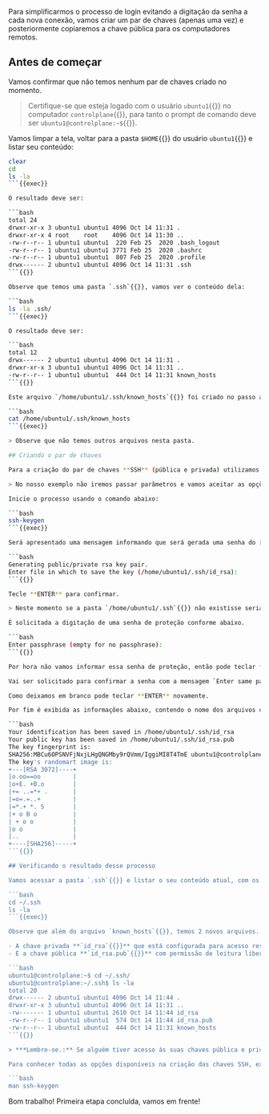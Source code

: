 Para simplificarmos o processo de login evitando a digitação da senha a cada nova conexão, vamos criar um par de chaves (apenas uma vez) e posteriormente copiaremos a chave pública para os computadores remotos.

## Antes de começar

Vamos confirmar que não temos nenhum par de chaves criado no momento.

> Certifique-se que esteja logado com o usuário `ubuntu1`{{}} no computador `controlplane`{{}}, para tanto o prompt de comando deve ser `ubuntu1@controlplane:~$`{{}}.

Vamos limpar a tela, voltar para a pasta `$HOME`{{}} do usuário `ubuntu1`{{}} e listar seu conteúdo:

```bash
clear
cd
ls -la
```{{exec}}

O resultado deve ser:

```bash
total 24
drwxr-xr-x 3 ubuntu1 ubuntu1 4096 Oct 14 11:31 .
drwxr-xr-x 4 root    root    4096 Oct 14 11:30 ..
-rw-r--r-- 1 ubuntu1 ubuntu1  220 Feb 25  2020 .bash_logout
-rw-r--r-- 1 ubuntu1 ubuntu1 3771 Feb 25  2020 .bashrc
-rw-r--r-- 1 ubuntu1 ubuntu1  807 Feb 25  2020 .profile
drwx------ 2 ubuntu1 ubuntu1 4096 Oct 14 11:31 .ssh
```{{}}

Observe que temos uma pasta `.ssh`{{}}, vamos ver o conteúdo dela:

```bash
ls -la .ssh/
```{{exec}}

O resultado deve ser:

```bash
total 12
drwx------ 2 ubuntu1 ubuntu1 4096 Oct 14 11:31 .
drwxr-xr-x 3 ubuntu1 ubuntu1 4096 Oct 14 11:31 ..
-rw-r--r-- 1 ubuntu1 ubuntu1  444 Oct 14 11:31 known_hosts
```{{}}

Este arquivo `/home/ubuntu1/.ssh/known_hosts`{{}} foi criado no passo anterior e armazena as chaves públicas dos computadores que nos conectamos anteriormente, se quiser ver o conteúdo desse arquivo use o comando abaixo:

```bash
cat /home/ubuntu1/.ssh/known_hosts
```{{exec}}

> Observe que não temos outros arquivos nesta pasta.

## Criando o par de chaves

Para a criação do par de chaves **SSH** (pública e privada) utilizamos o comando `ssh-keygen`{{}}.

> No nosso exemplo não iremos passar parâmetros e vamos aceitar as opções padrões.

Inicie o processo usando o comando abaixo:

```bash
ssh-keygen
```{{exec}}

Será apresentado uma mensagem informando que será gerada uma senha do [tipo RSA](https://pt.wikipedia.org/wiki/RSA_(sistema_criptogr%C3%A1fico)) e pedindo para confirmar o nome e local do arquivo em que será gravada.

```bash
Generating public/private rsa key pair.
Enter file in which to save the key (/home/ubuntu1/.ssh/id_rsa): 
```{{}}

Tecle **ENTER** para confirmar.

> Neste momento se a pasta `/home/ubuntu1/.ssh`{{}} não existisse seria criada.

É solicitada a digitação de uma senha de proteção conforme abaixo.

```bash
Enter passphrase (empty for no passphrase): 
```{{}}

Por hora não vamos informar essa senha de proteção, então pode teclar **ENTER** para deixar em branco.

Vai ser solicitado para confirmar a senha com a mensagem `Enter same passphrase again:`{{}}.

Como deixamos em branco pode teclar **ENTER** novamente.

Por fim é exibida as informações abaixo, contendo o nome dos arquivos criados, a impressão digital e a imagem randômica da chave.

```bash
Your identification has been saved in /home/ubuntu1/.ssh/id_rsa
Your public key has been saved in /home/ubuntu1/.ssh/id_rsa.pub
The key fingerprint is:
SHA256:MBCu6OPSNVFjNxjLHgQNGMby9rQVmm/IggiMI8T4TmE ubuntu1@controlplane
The key's randomart image is:
+---[RSA 3072]----+
|o.oo==oo         |
|o+E. +B.o        |
|+= ..=*+ .       |
|=o=.=..+         |
|=*.+ *. S        |
|+ o B o          |
| + o o           |
|o o              |
|..               |
+----[SHA256]-----+
```{{}}

## Verificando o resultado desse processo

Vamos acessar a pasta `.ssh`{{}} e listar o seu conteúdo atual, com os comandos abaixo.

```bash
cd ~/.ssh
ls -la
```{{exec}}

Observe que além do arquivo `known_hosts`{{}}, temos 2 novos arquivos.

- A chave privada **`id_rsa`{{}}** que está configurada para acesso restrito **`rw-------`{{}}** ao proprietário **`ubuntu1`{{}}**;
- E a chave pública **`id_rsa.pub`{{}}** com permissão de leitura liberada para qualquer usuário **`rw-r--r--`{{}}**.

```bash
ubuntu1@controlplane:~$ cd ~/.ssh/
ubuntu1@controlplane:~/.ssh$ ls -la
total 20
drwx------ 2 ubuntu1 ubuntu1 4096 Oct 14 11:44 .
drwxr-xr-x 3 ubuntu1 ubuntu1 4096 Oct 14 11:31 ..
-rw------- 1 ubuntu1 ubuntu1 2610 Oct 14 11:44 id_rsa
-rw-r--r-- 1 ubuntu1 ubuntu1  574 Oct 14 11:44 id_rsa.pub
-rw-r--r-- 1 ubuntu1 ubuntu1  444 Oct 14 11:31 known_hosts
```{{}}

> ***Lembre-se.:** Se alguém tiver acesso às suas chaves pública e privada, poderá logar nos computadores remotos com seu usuário. Para mitigar esse risco é recomendável que no processo de criação, visto acima, seja informada a senha de proteção.*

Para conhecer todas as opções disponíveis na criação das chaves SSH, execute o comando:

```bash
man ssh-keygen
```

Bom trabalho! Primeira etapa concluída, vamos em frente!
